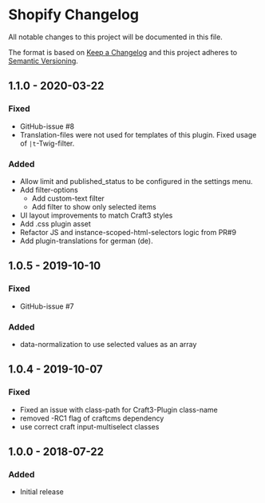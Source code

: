# Shopify Changelog

All notable changes to this project will be documented in this file.

The format is based on [Keep a Changelog](http://keepachangelog.com/) and this project adheres to [Semantic Versioning](http://semver.org/).

## 1.1.0 - 2020-03-22

### Fixed

-   GitHub-issue #8
-   Translation-files were not used for templates of this plugin. Fixed usage of `|t`-Twig-filter. 

### Added

-   Allow limit and published_status to be configured in the settings menu.
-   Add filter-options
    - Add custom-text filter
    - Add filter to show only selected items
-   UI layout improvements to match Craft3 styles
-   Add .css plugin asset
-   Refactor JS and instance-scoped-html-selectors logic from PR#9
-   Add plugin-translations for german (de).

## 1.0.5 - 2019-10-10

### Fixed

-   GitHub-issue #7

### Added

-   data-normalization to use selected values as an array

## 1.0.4 - 2019-10-07

### Fixed

-   Fixed an issue with class-path for Craft3-Plugin class-name
-   removed -RC1 flag of craftcms dependency
-   use correct craft input-multiselect classes

## 1.0.0 - 2018-07-22

### Added

-   Initial release
